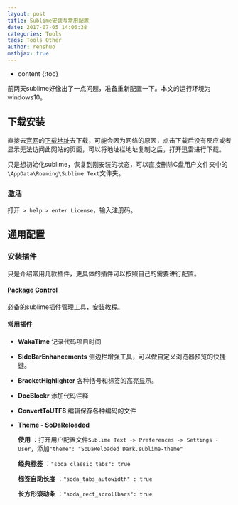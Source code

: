 ```yaml
---
layout: post
title: Sublime安装与常用配置
date: 2017-07-05 14:06:38
categories: Tools
tags: Tools Other
author: renshuo
mathjax: true
---
```


* content
{:toc}


前两天sublime好像出了一点问题，准备重新配置一下。本文的运行环境为windows10。

<!--more-->


## 下载安装

直接去[官网](http://www.sublimetext.com/)的[下载地址](http://www.sublimetext.com/3)去下载，可能会因为网络的原因，点击下载后没有反应或者显示无法访问此网站的页面，可以将地址栏地址复制之后，打开迅雷进行下载。

只是想初始化sublime，恢复到刚安装的状态，可以直接删除C盘用户文件夹中的`\AppData\Roaming\Sublime Text`文件夹。

### 激活

打开` > help > enter License`，输入注册码。

## 通用配置

### 安装插件

只是介绍常用几款插件，更具体的插件可以按照自己的需要进行配置。

####  [Package Control](https://packagecontrol.io/)

必备的sublime插件管理工具，[安装教程](https://packagecontrol.io/installation)。

#### 常用插件

* **WakaTime** 记录代码项目时间

* **SideBarEnhancements** 侧边栏增强工具，可以做自定义浏览器预览的快捷键。

* **BracketHighlighter** 各种括号和标签的高亮显示。

* **DocBlockr** 添加代码注释

* **ConvertToUTF8** 编辑保存各种编码的文件

* **Theme - SoDaReloaded** 

  **使用** ：打开用户配置文件`Sublime Text -> Preferences -> Settings - User`，添加`"theme": "SoDaReloaded Dark.sublime-theme"`

  **经典标签** ：`"soda_classic_tabs": true`

  **标签自动长度** ：`"soda_tabs_autowidth" : true`

  **长方形滚动条** ：`"soda_rect_scrollbars": true`